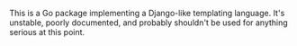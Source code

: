 This is a Go package implementing a Django-like templating language.
It's unstable, poorly documented, and probably shouldn't be used for anything
serious at this point.

